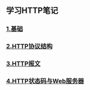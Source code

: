 ## 学习HTTP笔记
### [1.基础](https://github.com/itliusir/Study-HTTP/blob/master/notes/1.%E5%9F%BA%E7%A1%80.md)
### [2.HTTP协议结构](https://github.com/itliusir/Study-HTTP/blob/master/notes/2.HTTP%E5%8D%8F%E8%AE%AE%E7%BB%93%E6%9E%84.md)
### [3.HTTP报文](https://github.com/itliusir/Study-HTTP/blob/master/notes/3.HTTP%E6%8A%A5%E6%96%87.md)
### [4.HTTP状态码与Web服务器](https://github.com/itliusir/Study-HTTP/blob/master/notes/4.HTTP%E7%8A%B6%E6%80%81%E7%A0%81%E4%B8%8EWeb%E6%9C%8D%E5%8A%A1%E5%99%A8.md)
